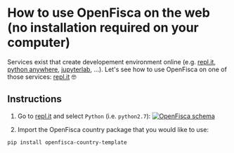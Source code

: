 # How to use OpenFisca on the web (no installation required on your computer)

Services exist that create developement environment online (e.g. [repl.it](https://repl.it), [python anywhere](https://www.pythonanywhere.com), [jupyterlab](https://jupyterlab.readthedocs.io/en/stable/), ...).
Let's see how to use OpenFisca on one of those services: [repl.it](https://repl.it) 🤓

## Instructions

1. Go to [repl.it](https://repl.it) and select `Python` (i.e. `python2.7`):
[![OpenFisca schema](https://cdn.rawgit.com/openfisca/openfisca-doc/master/img/replit-homepage.png)](https://github.com/openfisca/openfisca-doc/blob/master/img/replit-homepage.png)

2. Import the OpenFisca country package that you would like to use:
```sh
pip install openfisca-country-template
```
